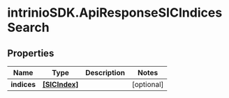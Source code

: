 # intrinioSDK.ApiResponseSICIndicesSearch

## Properties
Name | Type | Description | Notes
------------ | ------------- | ------------- | -------------
**indices** | [**[SICIndex]**](SICIndex.md) |  | [optional] 


